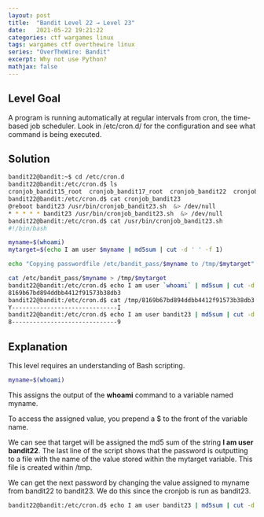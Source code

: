 ```yaml
---
layout: post
title:  "Bandit Level 22 → Level 23"
date:   2021-05-22 19:21:22
categories: ctf wargames linux
tags: wargames ctf overthewire linux
series: "OverTheWire: Bandit"
excerpt: Why not use Python?
mathjax: false
---
```


## Level Goal
A program is running automatically at regular intervals from cron, the time-based job scheduler. Look in /etc/cron.d/ for the configuration and see what command is being executed.


## Solution
```bash
bandit22@bandit:~$ cd /etc/cron.d
bandit22@bandit:/etc/cron.d$ ls
cronjob_bandit15_root  cronjob_bandit17_root  cronjob_bandit22  cronjob_bandit23  cronjob_bandit24  cronjob_bandit25_root
bandit22@bandit:/etc/cron.d$ cat cronjob_bandit23
@reboot bandit23 /usr/bin/cronjob_bandit23.sh  &> /dev/null
* * * * * bandit23 /usr/bin/cronjob_bandit23.sh  &> /dev/null
bandit22@bandit:/etc/cron.d$ cat /usr/bin/cronjob_bandit23.sh
#!/bin/bash

myname=$(whoami)
mytarget=$(echo I am user $myname | md5sum | cut -d ' ' -f 1)

echo "Copying passwordfile /etc/bandit_pass/$myname to /tmp/$mytarget"

cat /etc/bandit_pass/$myname > /tmp/$mytarget
bandit22@bandit:/etc/cron.d$ echo I am user `whoami` | md5sum | cut -d ' ' -f 1
8169b67bd894ddbb4412f91573b38db3
bandit22@bandit:/etc/cron.d$ cat /tmp/8169b67bd894ddbb4412f91573b38db3
Y------------------------------I
bandit22@bandit:/etc/cron.d$ echo I am user bandit23 | md5sum | cut -d ' ' -f 1
8------------------------------9
```

## Explanation
This level requires an understanding of Bash scripting. 

```bash
myname=$(whoami)
```
This assigns the output of the **whoami** command to a variable named myname.

To access the assigned value, you prepend a $ to the front of the variable name.

We can see that target will be assigned the md5 sum of the string **I am user bandit22**. The last line of the script shows that the password is outputting to a file with the name of the value stored within the mytarget variable. This file is created within /tmp.

We can get the next password by changing the value assigned to myname from bandit22 to bandit23. We do this since the cronjob is run as bandit23.

```bash
bandit22@bandit:/etc/cron.d$ echo I am user bandit23 | md5sum | cut -d ' ' -f 1
```